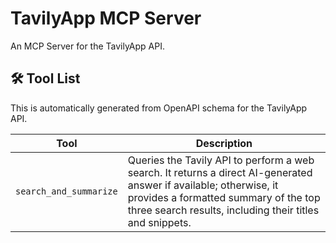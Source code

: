 # TavilyApp MCP Server

An MCP Server for the TavilyApp API.

## 🛠️ Tool List

This is automatically generated from OpenAPI schema for the TavilyApp API.


| Tool | Description |
|------|-------------|
| `search_and_summarize` | Queries the Tavily API to perform a web search. It returns a direct AI-generated answer if available; otherwise, it provides a formatted summary of the top three search results, including their titles and snippets. |
